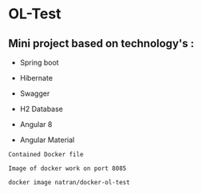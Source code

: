 # OL-Test
## Mini project based on technology's :

- Spring boot 

- Hibernate 

- Swagger 

- H2 Database 

- Angular 8 

- Angular Material 

``` mark
Contained Docker file

Image of docker work on port 8085

docker image natran/docker-ol-test
